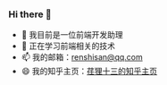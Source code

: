 ### Hi there 👋

- 🔭 我目前是一位前端开发助理
- 🌱 正在学习前端相关的技术
- 📫 我的邮箱：renshisan@qq.com
- 😄 我的知乎主页：[荏狸十三的知乎主页](https://www.zhihu.com/people/renlishisan)
